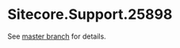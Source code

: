 # Sitecore.Support.25898

See [master branch](https://github.com/sitecoresupport/Sitecore.Support.25898) for details.